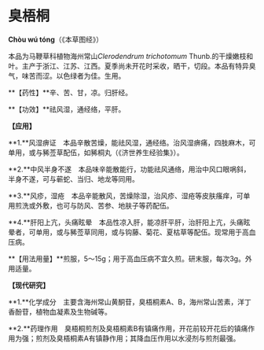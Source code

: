# 臭梧桐

**Chòu wú tóng**（《本草图经》）

本品为马鞭草科植物海州常山*Clerodendrum trichotomum* Thunb.的干燥嫩枝和叶。主产于浙江、江苏、江西。夏季尚未开花时采收，晒干，切段。本品有特异臭气，味苦而涩。以色绿者为佳。生用。

**【药性】**辛、苦、甘，凉。归肝经。

**【功效】**祛风湿，通经络，平肝。

**【应用】**

**1.**风湿痹证　本品辛散苦燥，能祛风湿，通经络。治风湿痹痛，四肢麻木，可单用，或与豨莶草配伍，如豨桐丸（《济世养生经验集》）。

**2.**中风半身不遂　本品味辛能散能行，功能祛风通络，用治中风口眼㖞斜，半身不遂，可与蕲蛇、当归、地龙等同用。

**3.**风疹，湿疮　本品辛能散风，苦燥除湿，治风疹、湿疮等皮肤瘙痒，可单用煎洗或外敷，也可与防风、苦参、地肤子等药配伍。

**4.**肝阳上亢，头痛眩晕　本品性凉入肝，能凉肝平肝，治肝阳上亢，头痛眩晕者，可单用，或与豨莶草同用，或与钩藤、菊花、夏枯草等配伍。现常用于高血压病。

**【用法用量】**煎服，5～15g；用于高血压病不宜久煎。研末服，每次3g。外用适量。

**【现代研究】**

**1.**化学成分　主要含海州常山黄酮苷，臭梧桐素A、B，海州常山苦素，洋丁香酚苷，植物血凝素及生物碱等。

**2.**药理作用　臭梧桐煎剂及臭梧桐素B有镇痛作用，开花前较开花后的镇痛作用为强；煎剂及臭梧桐素A有镇静作用；其降血压作用以水浸剂与煎剂最强。